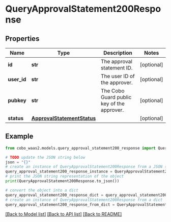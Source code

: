 # QueryApprovalStatement200Response


## Properties

Name | Type | Description | Notes
------------ | ------------- | ------------- | -------------
**id** | **str** | The approval statement ID. | [optional] 
**user_id** | **str** | The user ID of the approver. | [optional] 
**pubkey** | **str** | The Cobo Guard public key of the approver. | [optional] 
**status** | [**ApprovalStatementStatus**](ApprovalStatementStatus.md) |  | [optional] 

## Example

```python
from cobo_waas2.models.query_approval_statement200_response import QueryApprovalStatement200Response

# TODO update the JSON string below
json = "{}"
# create an instance of QueryApprovalStatement200Response from a JSON string
query_approval_statement200_response_instance = QueryApprovalStatement200Response.from_json(json)
# print the JSON string representation of the object
print(QueryApprovalStatement200Response.to_json())

# convert the object into a dict
query_approval_statement200_response_dict = query_approval_statement200_response_instance.to_dict()
# create an instance of QueryApprovalStatement200Response from a dict
query_approval_statement200_response_from_dict = QueryApprovalStatement200Response.from_dict(query_approval_statement200_response_dict)
```
[[Back to Model list]](../README.md#documentation-for-models) [[Back to API list]](../README.md#documentation-for-api-endpoints) [[Back to README]](../README.md)


